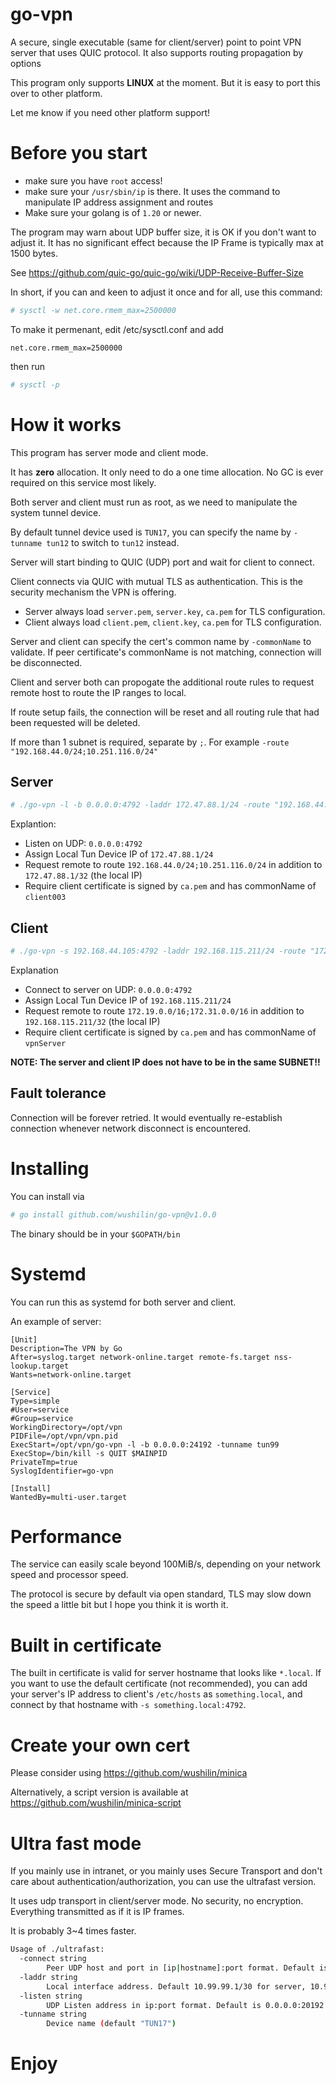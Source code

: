 # go-vpn
A secure, single executable (same for client/server) point to point VPN server that uses QUIC protocol. It also supports routing propagation by options


This program only supports **LINUX** at the moment. But it is easy to port this over to other platform. 

Let me know if you need other platform support!

# Before you start
* make sure you have `root` access!
* make sure your `/usr/sbin/ip` is there. It uses the command to manipulate IP address assignment and routes
* Make sure your golang is of `1.20` or newer.

The program may warn about UDP buffer size, it is OK if you don't want to adjust it. It has no significant effect because the IP Frame is typically max at 1500 bytes.

See https://github.com/quic-go/quic-go/wiki/UDP-Receive-Buffer-Size

In short, if you can and keen to adjust it once and for all, use this command:

```bash
# sysctl -w net.core.rmem_max=2500000
```

To make it permenant, edit /etc/sysctl.conf and add
```
net.core.rmem_max=2500000
```

then run
```bash
# sysctl -p
```

# How it works
This program has server mode and client mode.

It has **zero** allocation. It only need to do a one time allocation. No GC is ever required on this service most likely.

Both server and client must run as root, as we need to manipulate the system tunnel device.

By default tunnel device used is `TUN17`, you can specify the name by `-tunname tun12` to switch to `tun12` instead.

Server will start binding to QUIC (UDP) port and wait for client to connect.

Client connects via QUIC with mutual TLS as authentication. This is the security mechanism the VPN is offering. 
* Server always load `server.pem`, `server.key`, `ca.pem` for TLS configuration.
* Client always load `client.pem`, `client.key`, `ca.pem` for TLS configuration.

Server and client can specify the cert's common name by `-commonName` to validate. 
If peer certificate's commonName is not matching, connection will be disconnected.

Client and server both can propogate the additional route rules to request remote host to route the IP ranges to local.

If route setup fails, the connection will be reset and all routing rule that had been requested will be deleted.

If more than 1 subnet is required, separate by `;`. For example `-route "192.168.44.0/24;10.251.116.0/24"`

## Server

```bash
# ./go-vpn -l -b 0.0.0.0:4792 -laddr 172.47.88.1/24 -route "192.168.44.0/24;10.251.116.0/24" -commonName client003
```

Explantion:
* Listen on UDP: `0.0.0.0:4792`
* Assign Local Tun Device IP of `172.47.88.1/24`
* Request remote to route `192.168.44.0/24;10.251.116.0/24` in addition to `172.47.88.1/32` (the local IP)
* Require client certificate is signed by `ca.pem` and has commonName of `client003`

## Client

```bash
# ./go-vpn -s 192.168.44.105:4792 -laddr 192.168.115.211/24 -route "172.19.0.0/16;172.31.0.0/16" -commonName vpnServer
```
Explanation
* Connect to server on UDP: `0.0.0.0:4792`
* Assign Local Tun Device IP of `192.168.115.211/24`
* Request remote to route `172.19.0.0/16;172.31.0.0/16` in addition to `192.168.115.211/32` (the local IP)
* Require client certificate is signed by `ca.pem` and has commonName of `vpnServer`


**NOTE: The server and client IP does not have to be in the same SUBNET!!**

## Fault tolerance
Connection will be forever retried. It would eventually re-establish connection whenever network disconnect is encountered.

# Installing
You can install via

```bash
# go install github.com/wushilin/go-vpn@v1.0.0
```

The binary should be in your `$GOPATH/bin`

# Systemd
You can run this as systemd for both server and client.

An example of server:
```
[Unit]
Description=The VPN by Go
After=syslog.target network-online.target remote-fs.target nss-lookup.target
Wants=network-online.target
        
[Service]
Type=simple
#User=service
#Group=service
WorkingDirectory=/opt/vpn
PIDFile=/opt/vpn/vpn.pid
ExecStart=/opt/vpn/go-vpn -l -b 0.0.0.0:24192 -tunname tun99
ExecStop=/bin/kill -s QUIT $MAINPID
PrivateTmp=true
SyslogIdentifier=go-vpn
        
[Install]
WantedBy=multi-user.target
```

# Performance
The service can easily scale beyond 100MiB/s, depending on your network speed and processor speed.

The protocol is secure by default via open standard, TLS may slow down the speed a little bit but I hope you think
it is worth it.


# Built in certificate
The built in certificate is valid for server hostname that looks like `*.local`. If you want to use the default certificate (not recommended), you can add your server's IP address to client's `/etc/hosts` as `something.local`, and connect by that hostname with `-s something.local:4792`.

# Create your own cert
Please consider using https://github.com/wushilin/minica 

Alternatively, a script version is available at https://github.com/wushilin/minica-script


# Ultra fast mode
If you mainly use in intranet, or you mainly uses Secure Transport and don't care about authentication/authorization, you can use the ultrafast version.

It uses udp transport in client/server mode. No security, no encryption. Everything transmitted as if it is IP frames.

It is probably 3~4 times faster.

```bash
Usage of ./ultrafast:
  -connect string
        Peer UDP host and port in [ip|hostname]:port format. Default is ""
  -laddr string
        Local interface address. Default 10.99.99.1/30 for server, 10.99.99.2/30 for client
  -listen string
        UDP Listen address in ip:port format. Default is 0.0.0.0:20192 (default "0.0.0.0:20192")
  -tunname string
        Device name (default "TUN17")
```
# Enjoy